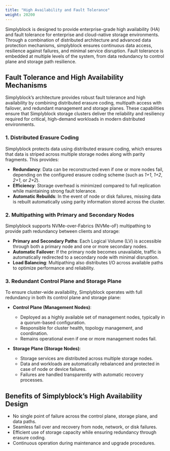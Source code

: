 ```yaml
---
title: "High Availability and Fault Tolerance"
weight: 20200
---
```


Simplyblock is designed to provide enterprise-grade high availability (HA) and fault tolerance for enterprise and
cloud-native storage environments. Through a combination of distributed architecture and advanced data protection
mechanisms, simplyblock ensures continuous data access, resilience against failures, and minimal service disruption.
Fault tolerance is embedded at multiple levels of the system, from data redundancy to control plane and storage path
resilience.

## Fault Tolerance and High Availability Mechanisms

Simplyblock’s architecture provides robust fault tolerance and high availability by combining distributed erasure
coding, multipath access with failover, and redundant management and storage planes. These capabilities ensure that
Simplyblock storage clusters deliver the reliability and resiliency required for critical, high-demand workloads in
modern distributed environments.

### 1. Distributed Erasure Coding

Simplyblock protects data using distributed erasure coding, which ensures that data is striped across multiple
storage nodes along with parity fragments. This provides:

- **Redundancy**: Data can be reconstructed even if one or more nodes fail, depending on the configured erasure coding
  scheme (such as _1+1_, _1+2_, _2+1_, or _2+2_).
- **Efficiency**: Storage overhead is minimized compared to full replication while maintaining strong fault tolerance.
- **Automatic Rebuilds**: In the event of node or disk failures, missing data is rebuilt automatically using parity
  information stored across the cluster.

### 2. Multipathing with Primary and Secondary Nodes

Simplyblock supports NVMe-over-Fabrics (NVMe-oF) multipathing to provide path redundancy between clients and
storage:

- **Primary and Secondary Paths**: Each Logical Volume (LV) is accessible through both a primary node and one or
  more secondary nodes.
- **Automatic Failover**: If the primary node becomes unavailable, traffic is automatically redirected to a secondary
  node with minimal disruption.
- **Load Balancing**: Multipathing also distributes I/O across available paths to optimize performance and reliability.

### 3. Redundant Control Plane and Storage Plane

To ensure cluster-wide availability, Simplyblock operates with full redundancy in both its control plane and
storage plane:

- **Control Plane (Management Nodes)**:
    - Deployed as a highly available set of management nodes, typically in a quorum-based configuration.
    - Responsible for cluster health, topology management, and coordination.
    - Remains operational even if one or more management nodes fail.

- **Storage Plane (Storage Nodes)**:
    - Storage services are distributed across multiple storage nodes.
    - Data and workloads are automatically rebalanced and protected in case of node or device failures.
    - Failures are handled transparently with automatic recovery processes.

## Benefits of Simplyblock’s High Availability Design

- No single point of failure across the control plane, storage plane, and data paths.
- Seamless fail over and recovery from node, network, or disk failures.
- Efficient use of storage capacity while ensuring redundancy through erasure coding.
- Continuous operation during maintenance and upgrade procedures.

